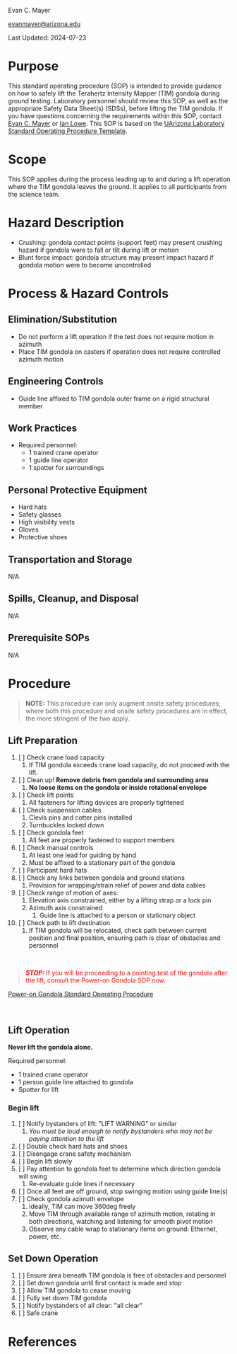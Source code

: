 Evan C. Mayer

evanmayer@arizona.edu

Last Updated: 2024-07-23

# Purpose

This standard operating procedure (SOP) is intended to provide guidance on how to safely lift the Terahertz Intensity Mapper (TIM) gondola during ground testing. Laboratory personnel should review this SOP, as well as the appropriate Safety Data Sheet(s) (SDSs), before lifting the TIM gondola. If you have questions concerning the requirements within this SOP, contact [Evan C. Mayer](evanmayer@arizona.edu) or [Ian Lowe](ianlowe@arizona.edu). This SOP is based on the [UArizona Laboratory Standard Operating Procedure Template](https://research.arizona.edu/compliance/RLSS/chemical-safety/forms-and-templates).

# Scope

This SOP applies during the process leading up to and during a lift operation where the TIM gondola leaves the ground. It applies to all participants from the science team.

# Hazard Description

* Crushing: gondola contact points (support feet) may present crushing hazard if gondola were to fall or tilt during lift or motion
* Blunt force impact: gondola structure may present impact hazard if gondola motion were to become uncontrolled

# Process & Hazard Controls

## Elimination/Substitution

* Do not perform a lift operation if the test does not require motion in azimuth
* Place TIM gondola on casters if operation does not require controlled azimuth motion

## Engineering Controls

* Guide line affixed to TIM gondola outer frame on a rigid structural member

## Work Practices

* Required personnel:
    * 1 trained crane operator
    * 1 guide line operator
    * 1 spotter for surroundings

## Personal Protective Equipment

* Hard hats
* Safety glasses
* High visibility vests
* Gloves
* Protective shoes

## Transportation and Storage

N/A

## Spills, Cleanup, and Disposal

N/A

## Prerequisite SOPs

N/A

# Procedure

> **NOTE:** This procedure can only augment onsite safety procedures; where both this procedure and onsite safety procedures are in effect, the more stringent of the two apply.

## Lift Preparation

1. [ ] Check crane load capacity
    1. If TIM gondola exceeds crane load capacity, do not proceed with the lift.
2. [ ] Clean up! **Remove debris from gondola and surrounding area**
    1. **No loose items on the gondola or inside rotational envelope**
3. [ ] Check lift points
    1.  All fasteners for lifting devices are properly tightened
4. [ ] Check suspension cables
    1. Clevis pins and cotter pins installed
    2. Turnbuckles locked down
5. [ ] Check gondola feet
    1. All feet are properly fastened to support members
6. [ ] Check manual controls
    1. At least one lead for guiding by hand
    2. Must be affixed to a stationary part of the gondola
7. [ ] Participant hard hats
8. [ ] Check any links between gondola and ground stations
    1. Provision for wrapping/strain relief of power and data cables
9. [ ] Check range of motion of axes:
    1. Elevation axis constrained, either by a lifting strap or a lock pin
    2. Azimuth axis constrained
        1. Guide line is attached to a person or stationary object
10. [ ] Check path to lift destination
    1. If TIM gondola will be relocated, check path between current position and final position, ensuring path is clear of obstacles and personnel

<br>

> ***<font color="red">STOP:*** If you will be proceeding to a pointing test of the gondola after the lift, consult the Power-on Gondola SOP now.</font>

[Power-on Gondola Standard Operating Procedure](./PowerOnGondola.md.md)

<br>

## Lift Operation

**Never lift the gondola alone.**

Required personnel:
* 1 trained crane operator
* 1 person guide line attached to gondola
* Spotter for lift

### Begin lift

1. [ ] Notify bystanders of lift: "LIFT WARNING" or similar
    1. *You must be loud enough to notify bystanders who may not be paying attention to the lift*
2. [ ] Double check hard hats and shoes
3. [ ] Disengage crane safety mechanism
4. [ ] Begin lift slowly
5. [ ] Pay attention to gondola feet to determine which direction gondola will swing
    1. Re-evaluate guide lines if necessary
6. [ ] Once all feet are off ground, stop swinging motion using guide line(s)
7. [ ] Check gondola azimuth envelope
    1. Ideally, TIM can move 360deg freely
    2. Move TIM through available range of azimuth motion, rotating in both directions, watching and listening for smooth pivot motion
    3. Observe any cable wrap to stationary items on ground: Ethernet, power, etc.

## Set Down Operation

1. [ ] Ensure area beneath TIM gondola is free of obstacles and personnel
2. [ ] Set down gondola until first contact is made and stop
3. [ ] Allow TIM gondola to cease moving
4. [ ] Fully set down TIM gondola
5. [ ] Notify bystanders of all clear: "all clear"
6. [ ] Safe crane

# References